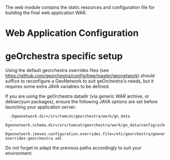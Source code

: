 The web module contains the static resources and configuration file for building the final web application WAR.
# Web Application Configuration

# geOrchestra specific setup

Using the default georchestra overrides files (see https://github.com/georchestra/config/tree/master/geonetwork) should suffice to reconfigure a GeoNetwork to suit geOrchestra's needs, but it requires some extra JAVA variables to be defined.

If you are using the geOrchestra datadir (via generic WAR archive, or debian/yum packages), ensure the following JAVA options are set before launching your application server:

```
  -Dgeonetwork.dir=/srv/tomcat/georchestra/work/gn_data
  -Dgeonetwork.schema.dir=/srv/tomcat/georchestra/work/gn_data/config/schema_plugins
  -Dgeonetwork.jeeves.configuration.overrides.file=/etc/georchestra/geonetwork/config/config-overrides-georchestra.xml
```
Do not forget to adapt the previous paths accordingly to suit your environment. 

